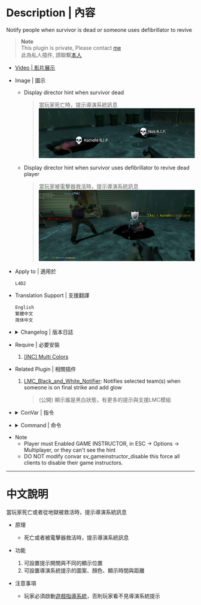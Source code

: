 # Description | 內容
Notify people when survivor is dead or someone uses defibrillator to revive

> __Note__ <br/>
This plugin is private, Please contact [me](https://github.com/fbef0102/Game-Private_Plugin#私人插件列表-private-plugins-list)<br/>
此為私人插件, 請聯繫[本人](https://github.com/fbef0102/Game-Private_Plugin#私人插件列表-private-plugins-list)

* [Video | 影片展示](https://youtu.be/krdGPEqaE_g)

* Image | 圖示
	* Display director hint when survivor dead
		> 當玩家死亡時，提示導演系統訊息
		<br/>![l4d_dead_save_nodify_1](image/l4d_dead_save_nodify_1.jpg)
	* Display director hint when survivor uses defibrillator to revive dead player
		> 當玩家被電擊器救活時，提示導演系統訊息
		<br/>![l4d_dead_save_nodify_2](image/l4d_dead_save_nodify_2.jpg)

* Apply to | 適用於
	```
	L4D2
	```

* Translation Support | 支援翻譯
	```
	English
	繁體中文
	简体中文
	```

* <details><summary>Changelog | 版本日誌</summary>

	* v1.0
		* Initial Release
</details>

* Require | 必要安裝
	1. [[INC] Multi Colors](https://github.com/fbef0102/L4D1_2-Plugins/releases/tag/Multi-Colors)

* Related Plugin | 相關插件
	1. [LMC_Black_and_White_Notifier](https://github.com/fbef0102/L4D2-Plugins/tree/master/LMC_Black_and_White_Notifier): Notifies selected team(s) when someone is on final strike and add glow
		> (公開) 顯示誰是黑白狀態，有更多的提示與支援LMC模組

* <details><summary>ConVar | 指令</summary>

	* cfg/sourcemod/l4d_dead_save_nodify.cfg
		```php
		// Changes how message displays on survivor dead. 0=Disable, 1=In chat, 2=In Hint Box, 4=In center text, 8=Director hint. Add numbers together. (15=All)
		l4d_dead_save_nodify_dead_announce_type "9"

		// Director hint color on survivor dead.
		l4d_dead_save_nodify_dead_director_color "255 255 255"

		// Director hint icon name on survivor dead. (For more icons: https://developer.valvesoftware.com/wiki/Env_instructor_hint)
		l4d_dead_save_nodify_dead_director_icon "icon_skull"

		// Director hint display range on survivor dead. (0=Any distance)
		l4d_dead_save_nodify_dead_director_range "1500"

		// Director hint display time on survivor dead. (0=Forever)
		l4d_dead_save_nodify_dead_director_time "0"

		// 0=Plugin off, 1=Plugin on.
		l4d_dead_save_nodify_enable "1"

		// Changes how message displays when survivor revives teammate from hell. 0=Disable, 1=In chat, 2=In Hint Box, 4=In center text, 8=Director hint. Add numbers together. (15=All)
		l4d_dead_save_nodify_revive_announce_type "9"

		// Director hint color when survivor revives teammate from hell.
		l4d_dead_save_nodify_revive_director_color "200 200 0"

		// Director hint icon name when survivor revives teammate from hell.
		l4d_dead_save_nodify_revive_director_icon "icon_shield"

		// Director hint display time when survivor revives teammate from hell.
		l4d_dead_save_nodify_revive_director_time "8.0"
		```
</details>

* <details><summary>Command | 命令</summary>
	
	None
</details>

* Note
	* Player must Enabled GAME INSTRUCTOR, in ESC -> Options -> Multiplayer, or they can't see the hint
	* DO NOT modify convar sv_gameinstructor_disable this force all clients to disable their game instructors.

- - - -
# 中文說明
當玩家死亡或者從地獄被救活時，提示導演系統訊息

* 原理
	* 死亡或者被電擊器救活時，提示導演系統訊息

* 功能
	1. 可設置提示開關與不同的顯示位置
	2. 可設置導演系統提示的圖案、顏色、顯示時間與距離

* 注意事項
	* 玩家必須啟動[遊戲指導系統](https://github.com/fbef0102/Game-Private_Plugin/tree/main/Tutorial_%E6%95%99%E5%AD%B8%E5%8D%80/Chinese_%E7%B9%81%E9%AB%94%E4%B8%AD%E6%96%87/Game#%E5%95%9F%E5%8B%95%E9%81%8A%E6%88%B2%E6%8C%87%E5%B0%8E%E7%B3%BB%E7%B5%B1)，否則玩家看不見導演系統提示
